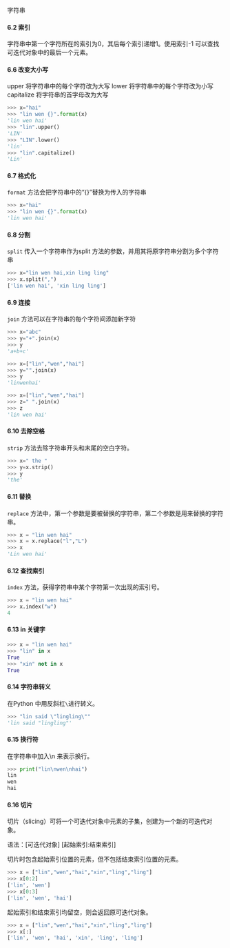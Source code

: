 字符串



#### 6.2 索引

字符串中第一个字符所在的索引为0，其后每个索引递增1。使用索引-1 可以查找可迭代对象中的最后一个元素。



#### 6.6 改变大小写

upper		将字符串中的每个字符改为大写
lower		 将字符串中的每个字符改为小写
capitalize	  将字符串的首字母改为大写

```python
>>> x="hai"
>>> "lin wen {}".format(x)
'lin wen hai'
>>> "lin".upper()
'LIN'
>>> "LIN".lower()
'lin'
>>> "lin".capitalize()
'Lin'
```



#### 6.7 格式化

`format` 方法会把字符串中的“{}”替换为传入的字符串

```python
>>> x="hai"
>>> "lin wen {}".format(x)
'lin wen hai'
```



#### 6.8 分割

`split` 传入一个字符串作为split 方法的参数，并用其将原字符串分割为多个字符串

```python
>>> x="lin wen hai,xin ling ling"
>>> x.split(",")
['lin wen hai', 'xin ling ling']
```



#### 6.9 连接

`join` 方法可以在字符串的每个字符间添加新字符

```python
>>> x="abc"
>>> y="+".join(x)
>>> y
'a+b+c'
```

```python
>>> x=["lin","wen","hai"]
>>> y="".join(x)
>>> y
'linwenhai'
```

```python
>>> x=["lin","wen","hai"]
>>> z=" ".join(x)
>>> z
'lin wen hai'
```



#### 6.10 去除空格

`strip` 方法去除字符串开头和末尾的空白字符。

```python
>>> x=" the "
>>> y=x.strip()
>>> y
'the'
```



#### 6.11 替换

`replace` 方法中，第一个参数是要被替换的字符串，第二个参数是用来替换的字符串。

```python
>>> x = "lin wen hai"
>>> x = x.replace("l","L")
>>> x
'Lin wen hai'
```



#### 6.12 查找索引

`index` 方法，获得字符串中某个字符第一次出现的索引号。

```python
>>> x = "lin wen hai"
>>> x.index("w")
4
```



#### 6.13 in 关键字

```python
>>> x = "lin wen hai"
>>> "lin" in x
True
>>> "xin" not in x
True
```



#### 6.14 字符串转义

在Python 中用反斜杠`\`进行转义。

```python
>>> "lin said \"lingling\""
'lin said "lingling"'
```



#### 6.15 换行符

在字符串中加入\n 来表示换行。

```python
>>> print("lin\nwen\nhai")
lin
wen
hai
```



#### 6.16 切片

切片（slicing）可将一个可迭代对象中元素的子集，创建为一个新的可迭代对象。

语法：[可迭代对象] [起始索引:结束索引]

切片时包含起始索引位置的元素，但不包括结束索引位置的元素。

```python
>>> x = ["lin","wen","hai","xin","ling","ling"]
>>> x[0:2]
['lin', 'wen']
>>> x[0:3]
['lin', 'wen', 'hai']
```

起始索引和结束索引均留空，则会返回原可迭代对象。

```python
>>> x = ["lin","wen","hai","xin","ling","ling"]
>>> x[:]
['lin', 'wen', 'hai', 'xin', 'ling', 'ling']
```













